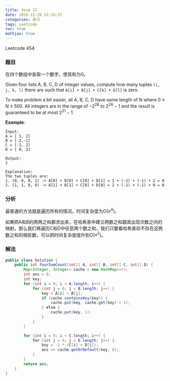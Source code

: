 ```yaml
---
title: 4sum II
date: 2016-12-28 22:10:37
categories: 练习
tags: Leetcode
toc: true
mathjax: true
---
```


Leetcode 454

### 题目

在四个数组中各取一个数字，使其和为0。

Given four lists A, B, C, D of integer values, compute how many tuples `(i, j, k, l)` there are such that `A[i] + B[j] + C[k] + D[l]` is zero.

To make problem a bit easier, all A, B, C, D have same length of N where 0 ≤ N ≤ 500. All integers are in the range of $-2^{28}$ to $2^{28} - 1$ and the result is guaranteed to be at most $2^{31} - 1$.

__Example__:

```
Input:
A = [ 1, 2]
B = [-2,-1]
C = [-1, 2]
D = [ 0, 2]

Output:
2

Explanation:
The two tuples are:
1. (0, 0, 0, 1) -> A[0] + B[0] + C[0] + D[1] = 1 + (-2) + (-1) + 2 = 0
2. (1, 1, 0, 0) -> A[1] + B[1] + C[0] + D[0] = 2 + (-1) + (-1) + 0 = 0
```

### 分析

最普通的方法就是遍历所有的情况，时间复杂度为O($n^4$)。

如果把A和B的两两之和都求出来，在哈希表中建立两数之和跟其出现次数之间的映射，那么我们再遍历C和D中任意两个数之和，我们只要看哈希表存不存在这两数之和的相反数，可以把时间复杂度提升到O($n^2$)。

### 解法

```java
public class Solution {
    public int fourSumCount(int[] A, int[] B, int[] C, int[] D) {
        Map<Integer, Integer> cache = new HashMap<>();
        int ans = 0;
        int key;
        for (int i = 0; i < A.length; i++) {
            for (int j = 0; j < B.length; j++) {
                key = A[i] + B[j];
                if (cache.containsKey(key)) {
                    cache.put(key, cache.get(key) + 1);
                } else {
                    cache.put(key, 1);
                }
            }
        }

        for (int i = 0; i < C.length; i++) {
            for (int j = 0; j < D.length; j++) {
                key = -1 * (C[i] + D[j]);
                ans += cache.getOrDefault(key, 0);
            }
        }
        return ans;
    }
}
```